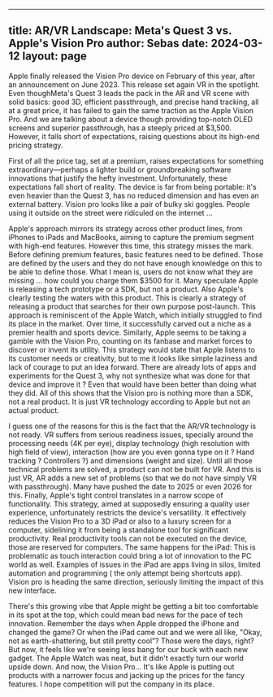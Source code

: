 
---
title: AR/VR Landscape: Meta's Quest 3 vs. Apple's Vision Pro
author: Sebas
date: 2024-03-12
layout: page
---

Apple finally released the Vision Pro device on February of this year, after an announcement on June 2023. This release set again VR in the spotlight.  Even thoughMeta's Quest 3 leads the pack in the AR and VR scene with solid basics: good 3D, efficient passthrough, and precise hand tracking, all at a great price, it has failed to gain the same traction as the Apple Vision Pro. And we are talking about a device though providing top-notch OLED screens and superior passthrough, has a steeply priced at $3,500. However, it falls short of expectations, raising questions about its high-end pricing strategy.

First of all the price tag, set at a premium, raises expectations for something extraordinary—perhaps a lighter build or groundbreaking software innovations that justify the hefty investment. Unfortunately, these expectations fall short of reality. The device is far from being portable: it's even heavier than the Quest 3, has no reduced dimension and has even an external battery. Vision pro looks like a pair of bulky ski goggles. People using it outside on the street were ridiculed on the internet …

Apple's approach mirrors its strategy across other product lines, from iPhones to iPads and MacBooks, aiming to capture the premium segment with high-end features. However this time, this strategy misses the mark. Before defining premium features, basic features need to be defined. Those are defined by the users and they do not have enough knowledge on this to be able to define those. What I mean is, users do not know what they are missing … how could you charge them $3500 for it. Many speculate Apple is releasing a tech prototype or a SDK, but not a product.
Also Apple's clearly testing the waters with this product. This is clearly a strategy of releasing a product that searches for their own purpose post-launch. This approach is reminiscent of the Apple Watch, which initially struggled to find its place in the market. Over time, it successfully carved out a niche as a premier health and sports device. Similarly, Apple seems to be taking a gamble with the Vision Pro, counting on its fanbase and market forces to discover or invent its utility. This strategy would state that Apple listens to its customer needs or creativity, but to me it looks like simple laziness and lack of courage to put an idea forward. There are already lots of apps and experiments for the Quest 3, why not synthesize what was done for that device and improve it ? Even that would have been better than doing what they did. All of this shows that the Vision pro is nothing more than a SDK, not a real product. It is just VR technology according to Apple but not an actual product. 

I guess one of the reasons for this is the fact that the AR/VR technology is not ready. VR suffers from serious readiness issues, specially around the processing needs (4K per eye), display technology (high resolution with high field of view), interaction (how are you even gonna type on it ? Hand tracking ? Controllers ?) and dimensions (weight and size). Until all those technical problems are solved, a product can not be built for VR. And this is just VR, AR adds a new set of problems (so that we do not have simply VR with passthrough). Many have pushed the date to 2025 or even 2026 for this. 
Finally, Apple's tight control translates in a narrow scope of functionality. This strategy, aimed at supposedly ensuring a quality user experience, unfortunately restricts the device's versatility. It effectively reduces the Vision Pro to a 3D iPad or also to a luxury screen for a computer, sidelining it from being a standalone tool for significant productivity. Real productivity tools can not be executed on the device, those are reserved for computers. The same happens for the iPad: This is problematic as touch interaction could bring a lot of innovation to the PC world as well. Examples of issues in the iPad are apps living in silos, limited automation and programming ( the only attempt being shortcuts app). Vision pro is heading the same direction, seriously limiting the impact of this new interface. 

There's this growing vibe that Apple might be getting a bit too comfortable in its spot at the top, which could mean bad news for the pace of tech innovation. Remember the days when Apple dropped the iPhone and changed the game? Or when the iPad came out and we were all like, "Okay, not as earth-shattering, but still pretty cool"? Those were the days, right? But now, it feels like we're seeing less bang for our buck with each new gadget. The Apple Watch was neat, but it didn't exactly turn our world upside down. And now, the Vision Pro... It's like Apple is putting out products with a narrower focus and jacking up the prices for the fancy features. I hope competition will put the company in its place.